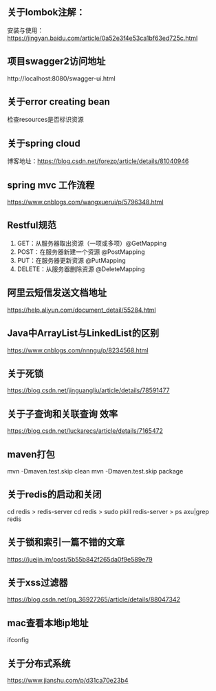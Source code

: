 ## 关于lombok注解：
安装与使用：https://jingyan.baidu.com/article/0a52e3f4e53ca1bf63ed725c.html

## 项目swagger2访问地址
http://localhost:8080/swagger-ui.html

## 关于error creating bean
检查resources是否标识资源

## 关于spring cloud
博客地址：https://blog.csdn.net/forezp/article/details/81040946

## spring mvc 工作流程
https://www.cnblogs.com/wangxuerui/p/5796348.html

## Restful规范
1. GET：从服务器取出资源（一项或多项）@GetMapping
2. POST：在服务器新建一个资源 @PostMapping
3. PUT：在服务器更新资源 @PutMapping
4. DELETE：从服务器删除资源 @DeleteMapping

## 阿里云短信发送文档地址 
https://help.aliyun.com/document_detail/55284.html

## Java中ArrayList与LinkedList的区别
https://www.cnblogs.com/nnngu/p/8234568.html

## 关于死锁
https://blog.csdn.net/jinguangliu/article/details/78591477

## 关于子查询和关联查询 效率
https://blog.csdn.net/luckarecs/article/details/7165472

## maven打包
mvn -Dmaven.test.skip clean
mvn -Dmaven.test.skip package

## 关于redis的启动和关闭
cd redis > redis-server
cd redis > sudo pkill redis-server > ps axu|grep redis

## 关于锁和索引一篇不错的文章
https://juejin.im/post/5b55b842f265da0f9e589e79

## 关于xss过滤器
https://blog.csdn.net/qq_36927265/article/details/88047342 

## mac查看本地ip地址
ifconfig

## 关于分布式系统
https://www.jianshu.com/p/d31ca70e23b4